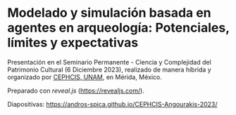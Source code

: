 # Modelado y simulación basada en agentes en arqueología: Potenciales, límites y expectativas

Presentación en el Seminario Permanente - Ciencia y Complejidad del Patrimonio Cultural (6 Diciembre 2023), realizado de manera híbrida y organizado por [CEPHCIS, UNAM](https://www.cephcis.unam.mx/), en Mérida, México.

Preparado con *reveal.js* (https://revealjs.com/).

Diapositivas: https://andros-spica.github.io/CEPHCIS-Angourakis-2023/
